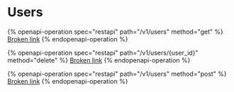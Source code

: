 # Users

{% openapi-operation spec="restapi" path="/v1/users" method="get" %}
[Broken link](broken-reference)
{% endopenapi-operation %}

{% openapi-operation spec="restapi" path="/v1/users/{user_id}" method="delete" %}
[Broken link](broken-reference)
{% endopenapi-operation %}

{% openapi-operation spec="restapi" path="/v1/users" method="post" %}
[Broken link](broken-reference)
{% endopenapi-operation %}
